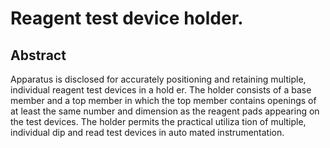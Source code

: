 # Reagent test device holder.

## Abstract
Apparatus is disclosed for accurately positioning and retaining multiple, individual reagent test devices in a hold er. The holder consists of a base member and a top member in which the top member contains openings of at least the same number and dimension as the reagent pads appearing on the test devices. The holder permits the practical utiliza tion of multiple, individual dip and read test devices in auto mated instrumentation.